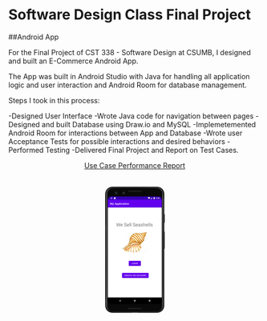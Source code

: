 # Software Design Class Final Project

##Android App 

For the Final Project of CST 338 - Software Design at CSUMB, I designed and built an E-Commerce Android App. 

The App was built in Android Studio with Java for handling all application logic and user interaction and Android Room for database management.

Steps I took in this process:

-Designed User Interface
-Wrote Java code for navigation between pages
-Designed and built Database using Draw.io and MySQL
-Implemetemented Android Room for interactions between App and Database
-Wrote user Acceptance Tests for possible interactions and desired behaviors
-Performed Testing
-Delivered Final Project and Report on Test Cases.

<div align="center">
  <a href="UseCaseReport.pdf">Use Case Performance Report</a>
</div>
<br>
<br>
<div align="center">
  <a href="https://youtu.be/nYhJ4JHM77w">
    <img src="AppPreview.png" alt="App Preview">
  </a>
</div>
